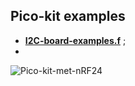 ## Pico-kit examples

- [****I2C-board-examples.f****](I2C-board-examples.f) ;
- 

  
![Pico-kit-met-nRF24](https://github.com/WillemOuwerkerk/noForth-T-hardware-examples-RP2040-/assets/11397265/b3e0bd95-723f-432e-b4ec-f172747ddd9c)
